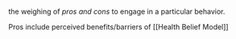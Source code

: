the weighing of *pros and cons* to engage in a particular behavior.

Pros include perceived benefits/barriers of [[Health Belief Model]]